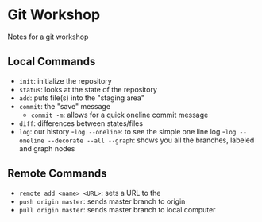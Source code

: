 # Git Workshop

Notes for a git workshop

## Local Commands

- `init`: initialize the repository
- `status`: looks at the state of the repository
- `add`: puts file(s) into the "staging area"
- `commit`: the "save" message
    - `commit -m`: allows for a quick oneline commit message
- `diff`: differences between states/files
- `log`: our history
    -`log --oneline`: to see the simple one line log 
    -`log --oneline --decorate --all --graph`: shows you all the branches, labeled and graph nodes

## Remote Commands

- `remote add <name> <URL>`: sets a URL to the <name>
- `push origin master`: sends master branch to origin
- `pull origin master`: sends master branch to local computer
